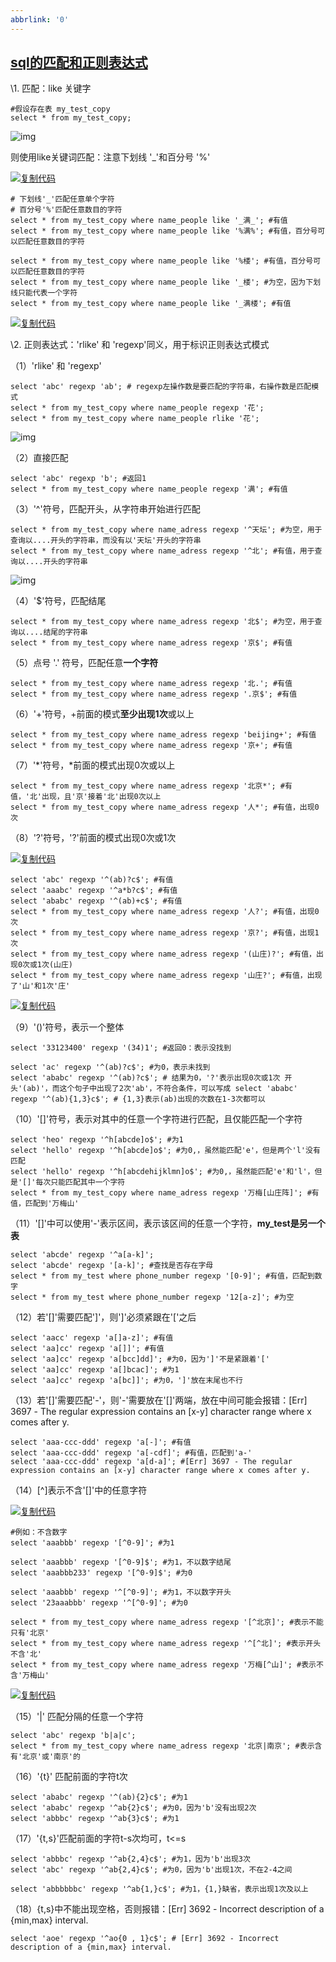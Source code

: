 ```yaml
---
abbrlink: '0'
---
```

## [sql的匹配和正则表达式](https://www.cnblogs.com/qi-yuan-008/p/11892962.html)

\1. 匹配：like 关键字

```
#假设存在表 my_test_copy
select * from my_test_copy;
```

![img](https://img2018.cnblogs.com/i-beta/1468269/201911/1468269-20191119214110904-1780209786.png)

 则使用like关键词匹配：注意下划线 '_'和百分号 '%'

[![复制代码](https://common.cnblogs.com/images/copycode.gif)](javascript:void(0);)

```
# 下划线'_'匹配任意单个字符
# 百分号'%'匹配任意数目的字符
select * from my_test_copy where name_people like '_满_'; #有值
select * from my_test_copy where name_people like '%满%'; #有值，百分号可以匹配任意数目的字符

select * from my_test_copy where name_people like '%楼'; #有值，百分号可以匹配任意数目的字符
select * from my_test_copy where name_people like '_楼'; #为空，因为下划线只能代表一个字符
select * from my_test_copy where name_people like '_满楼'; #有值
```

[![复制代码](https://common.cnblogs.com/images/copycode.gif)](javascript:void(0);)

\2. 正则表达式：'rlike' 和 'regexp'同义，用于标识正则表达式模式

（1）'rlike' 和 'regexp'

```
select 'abc' regexp 'ab'; # regexp左操作数是要匹配的字符串，右操作数是匹配模式
select * from my_test_copy where name_people regexp '花';
select * from my_test_copy where name_people rlike '花';
```

![img](https://img2018.cnblogs.com/i-beta/1468269/201911/1468269-20191119214842050-1165052980.png)

 

 （2）直接匹配

```
select 'abc' regexp 'b'; #返回1
select * from my_test_copy where name_people regexp '满'; #有值
```

（3）'^'符号，匹配开头，从字符串开始进行匹配

```
select * from my_test_copy where name_adress regexp '^天坛'; #为空，用于查询以....开头的字符串，而没有以'天坛'开头的字符串
select * from my_test_copy where name_adress regexp '^北'; #有值，用于查询以....开头的字符串
```

![img](https://img2018.cnblogs.com/i-beta/1468269/201911/1468269-20191119215018304-2100087848.png)

 

 （4）'$'符号，匹配结尾

```
select * from my_test_copy where name_adress regexp '北$'; #为空，用于查询以....结尾的字符串
select * from my_test_copy where name_adress regexp '京$'; #有值
```

（5）点号 '.' 符号，匹配任意**一个字符**

```
select * from my_test_copy where name_adress regexp '北.'; #有值
select * from my_test_copy where name_adress regexp '.京$'; #有值
```

（6）'+'符号，+前面的模式**至少出现1次**或以上

```
select * from my_test_copy where name_adress regexp 'beijing+'; #有值
select * from my_test_copy where name_adress regexp '京+'; #有值
```

（7）'*'符号，*前面的模式出现0次或以上

```
select * from my_test_copy where name_adress regexp '北京*'; #有值，'北'出现，且'京'接着'北'出现0次以上
select * from my_test_copy where name_adress regexp '人*'; #有值，出现0次
```

（8）'?'符号，'?'前面的模式出现0次或1次

[![复制代码](https://common.cnblogs.com/images/copycode.gif)](javascript:void(0);)

```
select 'abc' regexp '^(ab)?c$'; #有值
select 'aaabc' regexp '^a*b?c$'; #有值
select 'ababc' regexp '^(ab)+c$'; #有值
select * from my_test_copy where name_adress regexp '人?'; #有值，出现0次
select * from my_test_copy where name_adress regexp '京?'; #有值，出现1次
select * from my_test_copy where name_adress regexp '(山庄)?'; #有值，出现0次或1次(山庄)
select * from my_test_copy where name_adress regexp '山庄?'; #有值，出现了'山'和1次'庄'
```

[![复制代码](https://common.cnblogs.com/images/copycode.gif)](javascript:void(0);)

（9）'()'符号，表示一个整体

```
select '33123400' regexp '(34)1'; #返回0：表示没找到

select 'ac' regexp '^(ab)?c$'; #为0，表示未找到
select 'ababc' regexp '^(ab)?c$'; # 结果为0，'?'表示出现0次或1次 开头'(ab)'，而这个句子中出现了2次'ab'，不符合条件，可以写成 select 'ababc' regexp '^(ab){1,3}c$'; # {1,3}表示(ab)出现的次数在1-3次都可以
```

（10）'[]'符号，表示对其中的任意一个字符进行匹配，且仅能匹配一个字符

```
select 'heo' regexp '^h[abcde]o$'; #为1
select 'hello' regexp '^h[abcde]o$'; #为0,，虽然能匹配'e'，但是两个'l'没有匹配
select 'hello' regexp '^h[abcdehijklmn]o$'; #为0,，虽然能匹配'e'和'l'，但是'[]'每次只能匹配其中一个字符
select * from my_test_copy where name_adress regexp '万梅[山庄阵]'; #有值，匹配到'万梅山'
```

（11）'[]'中可以使用'-'表示区间，表示该区间的任意一个字符，**my_test是另一个表**

```
select 'abcde' regexp '^a[a-k]';
select 'abcde' regexp '[a-k]'; #查找是否存在字母
select * from my_test where phone_number regexp '[0-9]'; #有值，匹配到数字
select * from my_test where phone_number regexp '12[a-z]'; #为空
```

（12）若'[]'需要匹配']'，则']'必须紧跟在'['之后

```
select 'aacc' regexp 'a[]a-z]'; #有值
select 'aa]cc' regexp 'a[]]'; #有值
select 'aa]cc' regexp 'a[bcc]dd]'; #为0，因为']'不是紧跟着'['
select 'aa]cc' regexp 'a[]bcac]'; #为1
select 'aa]cc' regexp 'a[bc]]'; #为0，']'放在末尾也不行
```

（13）若'[]'需要匹配'-'，则'-'需要放在'[]'两端，放在中间可能会报错：[Err] 3697 - The regular expression contains an [x-y] character range where x comes after y.

```
select 'aaa-ccc-ddd' regexp 'a[-]'; #有值
select 'aaa-ccc-ddd' regexp 'a[-cdf]'; #有值，匹配到'a-'
select 'aaa-ccc-ddd' regexp 'a[d-a]'; #[Err] 3697 - The regular expression contains an [x-y] character range where x comes after y.
```

（14）[^]表示不含'[]'中的任意字符

[![复制代码](https://common.cnblogs.com/images/copycode.gif)](javascript:void(0);)

```
#例如：不含数字
select 'aaabbb' regexp '[^0-9]'; #为1

select 'aaabbb' regexp '[^0-9]$'; #为1，不以数字结尾
select 'aaabbb233' regexp '[^0-9]$'; #为0

select 'aaabbb' regexp '^[^0-9]'; #为1，不以数字开头
select '23aaabbb' regexp '^[^0-9]'; #为0

select * from my_test_copy where name_adress regexp '[^北京]'; #表示不能只有'北京'
select * from my_test_copy where name_adress regexp '^[^北]'; #表示开头不含'北'
select * from my_test_copy where name_adress regexp '万梅[^山]'; #表示不含'万梅山'
```

[![复制代码](https://common.cnblogs.com/images/copycode.gif)](javascript:void(0);)

（15）'|' 匹配分隔的任意一个字符

```
select 'abc' regexp 'b|a|c';
select * from my_test_copy where name_adress regexp '北京|南京'; #表示含有'北京'或'南京'的
```

（16）'{t}' 匹配前面的字符t次

```
select 'ababc' regexp '^(ab){2}c$'; #为1
select 'ababc' regexp '^ab{2}c$'; #为0，因为'b'没有出现2次
select 'abbbc' regexp '^ab{3}c$'; #为1
```

（17）'{t,s}'匹配前面的字符t-s次均可，t<=s

```
select 'abbbc' regexp '^ab{2,4}c$'; #为1，因为'b'出现3次
select 'abc' regexp '^ab{2,4}c$'; #为0，因为'b'出现1次，不在2-4之间

select 'abbbbbbc' regexp '^ab{1,}c$'; #为1，{1,}缺省，表示出现1次及以上
```

（18）{t,s}中不能出现空格，否则报错：[Err] 3692 - Incorrect description of a {min,max} interval.

```
select 'aoe' regexp '^ao{0 , 1}c$'; # [Err] 3692 - Incorrect description of a {min,max} interval.
```

 